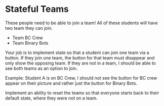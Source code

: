 # Stateful Teams

These people need to be able to join a team! All of these students will have two team they can join.

- Team BC Crew
- Team Binary Bots

Your job is to implement state so that a student can join one team via a button. If they join one team, the button for that team must disappear and only show the opposing team. If they are not in a team, I should be able to see both teams as an option to join.

Example: Student A is on BC Crew, I should not see the button for BC crew appear on their picture and rather just the button for Binary Bots.

Implement an ability to reset the teams so that everyone starts back to their default state, where they were not on a team.
